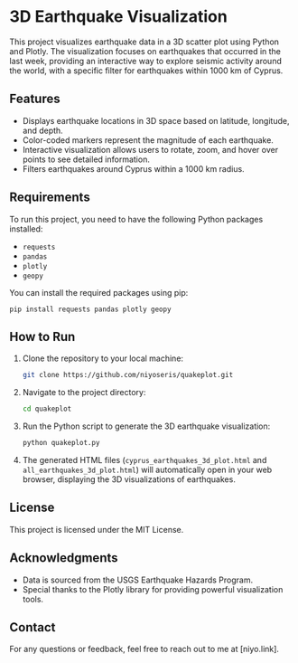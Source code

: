 # 3D Earthquake Visualization

This project visualizes earthquake data in a 3D scatter plot using Python and Plotly. The visualization focuses on earthquakes that occurred in the last week, providing an interactive way to explore seismic activity around the world, with a specific filter for earthquakes within 1000 km of Cyprus.

## Features

- Displays earthquake locations in 3D space based on latitude, longitude, and depth.
- Color-coded markers represent the magnitude of each earthquake.
- Interactive visualization allows users to rotate, zoom, and hover over points to see detailed information.
- Filters earthquakes around Cyprus within a 1000 km radius.

## Requirements

To run this project, you need to have the following Python packages installed:

- `requests`
- `pandas`
- `plotly`
- `geopy`

You can install the required packages using pip:

    
    pip install requests pandas plotly geopy
    


## How to Run

1. Clone the repository to your local machine:

   ```bash
   git clone https://github.com/niyoseris/quakeplot.git
   ```

2. Navigate to the project directory:

   ```bash
   cd quakeplot
   ```

3. Run the Python script to generate the 3D earthquake visualization:

   ```bash
   python quakeplot.py
   ```

4. The generated HTML files (`cyprus_earthquakes_3d_plot.html` and `all_earthquakes_3d_plot.html`) will automatically open in your web browser, displaying the 3D visualizations of earthquakes.

## License

This project is licensed under the MIT License. 

## Acknowledgments

- Data is sourced from the USGS Earthquake Hazards Program.
- Special thanks to the Plotly library for providing powerful visualization tools.

## Contact

For any questions or feedback, feel free to reach out to me at [niyo.link].
